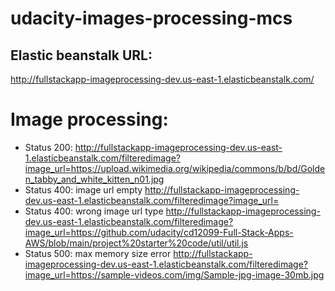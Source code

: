 # udacity-images-processing-mcs


## Elastic beanstalk URL: 
  http://fullstackapp-imageprocessing-dev.us-east-1.elasticbeanstalk.com/

# Image processing:
- Status 200: 
	http://fullstackapp-imageprocessing-dev.us-east-1.elasticbeanstalk.com/filteredimage?image_url=https://upload.wikimedia.org/wikipedia/commons/b/bd/Golden_tabby_and_white_kitten_n01.jpg
- Status 400: image url empty
	http://fullstackapp-imageprocessing-dev.us-east-1.elasticbeanstalk.com/filteredimage?image_url=
- Status 400: wrong image url type 
	http://fullstackapp-imageprocessing-dev.us-east-1.elasticbeanstalk.com/filteredimage?image_url=https://github.com/udacity/cd12099-Full-Stack-Apps-AWS/blob/main/project%20starter%20code/util/util.js
- Status 500: max memory size error
	http://fullstackapp-imageprocessing-dev.us-east-1.elasticbeanstalk.com/filteredimage?image_url=https://sample-videos.com/img/Sample-jpg-image-30mb.jpg
